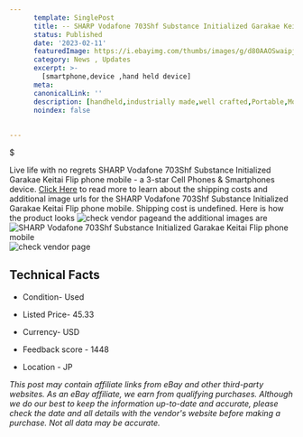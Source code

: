 ```yaml
---
      template: SinglePost
      title: -- SHARP Vodafone 703Shf Substance Initialized Garakae Keitai Flip phone mobile
      status: Published
      date: '2023-02-11'
      featuredImage: https://i.ebayimg.com/thumbs/images/g/d80AAOSwaipjq3Pz/s-l225.jpg
      category: News , Updates
      excerpt: >-
        [smartphone,device ,hand held device]
      meta:
      canonicalLink: ''
      description: [handheld,industrially made,well crafted,Portable,Mobile,Compact,Convenient,Lightweight,Maneuverable,Man-portable,Miniature,Carriable,Hand-held,Light,Holdable,Transportable,Mobile device,Pocket-sized,On-the-go,Wireless,Cordless,Compact size,Convenient size, smartphone,device ,hand held device]
      noindex: false
      
        
---
```

$

Live life with no regrets SHARP Vodafone 703Shf Substance Initialized Garakae Keitai Flip phone mobile - a 3-star Cell Phones & Smartphones device. [Click Here](https://www.ebay.com/itm/385354851779?hash=item59b8f065c3%3Ag%3Ad80AAOSwaipjq3Pz&mkevt=1&mkcid=1&mkrid=711-53200-19255-0&campid=%253CePNCampaignId%253E&customid=%253CreferenceId%253E&toolid=10049) to read more to learn about the shipping costs and additional image urls for the SHARP Vodafone 703Shf Substance Initialized Garakae Keitai Flip phone mobile. Shipping cost is undefined. Here is how the product looks ![check vendor page](https://i.ebayimg.com/thumbs/images/g/d80AAOSwaipjq3Pz/s-l225.jpg)and the additional images are![SHARP Vodafone 703Shf Substance Initialized Garakae Keitai Flip phone mobile](https://i.ebayimg.com/images/g/d80AAOSwaipjq3Pz/s-l1200.jpg)![check vendor page](https://origin-galleryplus.ebayimg.com/ws/web/385354851779_2_0_1/225x225.jpg,https://origin-galleryplus.ebayimg.com/ws/web/385354851779_3_0_1/225x225.jpg,https://origin-galleryplus.ebayimg.com/ws/web/385354851779_4_0_1/225x225.jpg,https://origin-galleryplus.ebayimg.com/ws/web/385354851779_5_0_1/225x225.jpg,https://origin-galleryplus.ebayimg.com/ws/web/385354851779_6_0_1/225x225.jpg,https://origin-galleryplus.ebayimg.com/ws/web/385354851779_7_0_1/225x225.jpg,https://origin-galleryplus.ebayimg.com/ws/web/385354851779_8_0_1/225x225.jpg,https://origin-galleryplus.ebayimg.com/ws/web/385354851779_9_0_1/225x225.jpg)



 ## Technical Facts 



     
      

 - Condition- Used 


      

 - Listed Price- 45.33 


      

 - Currency- USD 


      

 - Feedback score - 1448 


      

 - Location - JP 


      
      

 *_This post may contain affiliate links from eBay and other third-party websites. As an eBay affiliate, we earn from qualifying purchases. Although we do our best to keep the information up-to-date and accurate, please check the date and all details with the vendor's website before making a purchase. Not all data may be accurate._*






